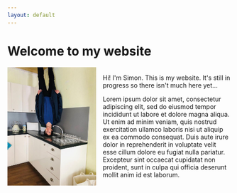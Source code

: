 ```yaml
---
layout: default
---
```


# Welcome to my website
<div style="display: flex; align-items: center;">
  <img src="assets/images/upsidedown.jpg" alt="Picture of me" width="200" style="margin-right: 15px;">
  <div>
    <p>Hi! I'm Simon. This is my website. It's still in progress so there isn't much here yet...</p>
    <p>Lorem ipsum dolor sit amet, consectetur adipiscing elit, sed do eiusmod tempor incididunt ut labore et dolore magna aliqua. Ut enim ad minim veniam, quis nostrud exercitation ullamco laboris nisi ut aliquip ex ea commodo consequat. Duis aute irure dolor in reprehenderit in voluptate velit esse cillum dolore eu fugiat nulla pariatur. Excepteur sint occaecat cupidatat non proident, sunt in culpa qui officia deserunt mollit anim id est laborum.</p>
    </div>
</div>